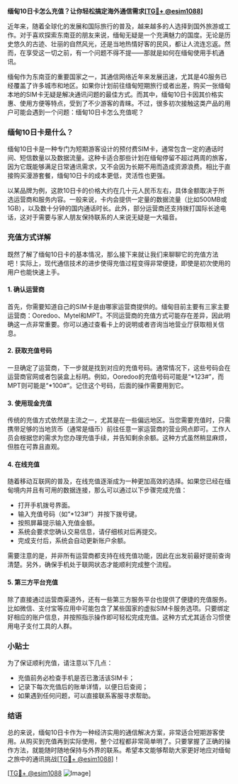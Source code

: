 **缅甸10日卡怎么充值？让你轻松搞定海外通信需求[[TG💪+ @esim1088](https://t.me/s/esim1088)]**

近年来，随着全球化的发展和国际旅行的普及，越来越多的人选择到国外旅游或工作。对于喜欢探索东南亚的朋友来说，缅甸无疑是一个充满魅力的国度。无论是历史悠久的古迹、壮丽的自然风光，还是当地热情好客的民风，都让人流连忘返。然而，在享受这一切之前，有一个问题不得不提——那就是如何在缅甸使用手机通讯。

缅甸作为东南亚的重要国家之一，其通信网络近年来发展迅速，尤其是4G服务已经覆盖了许多城市和地区。如果你计划前往缅甸短期旅行或者出差，购买一张缅甸本地的SIM卡无疑是解决通讯问题的最佳方式。而其中，缅甸10日卡因其价格实惠、使用方便等特点，受到了不少游客的青睐。不过，很多初次接触这类产品的用户可能会遇到一个问题：缅甸10日卡怎么充值呢？

### 缅甸10日卡是什么？
缅甸10日卡是一种专门为短期游客设计的预付费SIM卡，通常包含一定的通话时间、短信数量以及数据流量。这种卡适合那些计划在缅甸停留不超过两周的旅客，因为它既能够满足日常通讯需求，又不会因为长期不用而造成资源浪费。相比于直接购买漫游套餐，缅甸10日卡的成本更低，灵活性也更强。

以某品牌为例，这款10日卡的价格大约在几十元人民币左右，具体金额取决于所选运营商和服务内容。一般来说，卡内会提供一定量的数据流量（比如500MB或1GB），以及数十分钟的国内通话时长。此外，部分运营商还支持拨打国际长途电话，这对于需要与家人朋友保持联系的人来说无疑是一大福音。

### 充值方式详解
既然了解了缅甸10日卡的基本情况，那么接下来就让我们来聊聊它的充值方法吧！实际上，现代通信技术的进步使得充值过程变得非常便捷，即使是初次使用的用户也能快速上手。

#### 1. 确认运营商
首先，你需要知道自己的SIM卡是由哪家运营商提供的。缅甸目前主要有三家主要运营商：Ooredoo、Mytel和MPT。不同运营商的充值方式可能存在差异，因此明确这一点非常重要。你可以通过查看卡上的说明或者咨询当地营业厅获取相关信息。

#### 2. 获取充值号码
一旦确定了运营商，下一步就是找到对应的充值号码。通常情况下，这些号码会在运营商官网或者包装盒上标明。例如，Ooredoo的充值号码可能是“*123#”，而MPT则可能是“*100#”。记住这个号码，后面的操作需要用到它。

#### 3. 使用现金充值
传统的充值方式依然是主流之一，尤其是在一些偏远地区。当您需要充值时，只需携带足够的当地货币（通常是缅币）前往任意一家运营商的营业网点即可。工作人员会根据您的需求为您办理充值手续，并告知剩余余额。这种方式虽然稍显麻烦，但胜在可靠且直观。

#### 4. 在线充值
随着移动互联网的普及，在线充值逐渐成为一种更加高效的选择。如果您已经在缅甸境内并且有可用的数据连接，那么可以通过以下步骤完成充值：

- 打开手机拨号界面。
- 输入充值号码（如“*123#”）并按下拨号键。
- 按照屏幕提示输入充值金额。
- 系统会要求您确认交易信息，请仔细核对后再提交。
- 完成支付后，系统会自动更新账户余额。

需要注意的是，并非所有运营商都支持在线充值功能，因此在出发前最好提前查询清楚。另外，确保手机处于联网状态才能顺利完成整个流程。

#### 5. 第三方平台充值
除了直接通过运营商渠道外，还有一些第三方服务平台也提供了便捷的充值服务。比如微信、支付宝等应用中可能包含了某些国家的虚拟SIM卡服务选项。只要绑定好相应的账户信息，并按照指示操作即可轻松完成充值。这种方式尤其适合习惯使用电子支付工具的人群。

### 小贴士
为了保证顺利充值，请注意以下几点：
- 充值前务必检查手机是否已激活该SIM卡；
- 记录下每次充值后的账单详情，以便日后查阅；
- 如果遇到任何问题，可以直接联系客服寻求帮助。

### 结语
总的来说，缅甸10日卡作为一种经济实用的通信解决方案，非常适合短期游客使用。从购买到充值再到实际使用，整个过程都非常简单明了。只要掌握了正确的操作方法，就能随时随地保持与外界的联系。希望本文能够帮助大家更好地应对缅甸之旅中的通讯挑战[[TG💪+ @esim1088](https://t.me/s/esim1088)]！

[[TG💪+ @esim1088](https://t.me/s/esim1088) ![Image](https://i.postimg.cc/4NQfJmqS/Snipaste-2025-05-13-00-14-12.png)]
